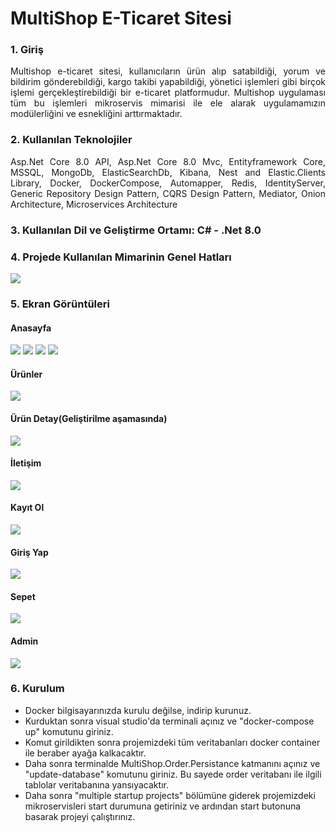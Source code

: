 <h1>MultiShop E-Ticaret Sitesi</h1>

<h3>1. Giriş</h3>
<p align="justify">Multishop e-ticaret sitesi, kullanıcıların ürün alıp satabildiği, yorum ve bildirim gönderebildiği, kargo takibi yapabildiği, yönetici işlemleri gibi birçok işlemi gerçekleştirebildiği bir e-ticaret platformudur. Multishop uygulaması tüm bu işlemleri mikroservis mimarisi ile ele alarak uygulamamızın modülerliğini ve esnekliğini arttırmaktadır.
</p>

<h3>2. Kullanılan Teknolojiler</h3>
<p align="justify">Asp.Net Core 8.0 API, Asp.Net Core 8.0 Mvc, Entityframework Core, MSSQL, MongoDb, ElasticSearchDb, Kibana, Nest and Elastic.Clients Library, Docker, DockerCompose, Automapper, Redis, IdentityServer, Generic Repository Design Pattern, CQRS Design Pattern, Mediator, Onion Architecture, Microservices Architecture</p>

<h3>3. Kullanılan Dil ve Geliştirme Ortamı: C# - .Net 8.0</h3>

<h3>4. Projede Kullanılan Mimarinin Genel Hatları</h3>
<img src="Sources/Images/microserviceArch.PNG">

<h3>5. Ekran Görüntüleri</h3>
<h4>Anasayfa</h4>
<img src="Sources/Images/screenshot1.PNG">
<img src="Sources/Images/screenshot2.PNG">
<img src="Sources/Images/screenshot3.PNG">
<img src="Sources/Images/screenshot4.PNG">
<h4>Ürünler</h4>
<img src="Sources/Images/screenshot5.PNG">
<h4>Ürün Detay(Geliştirilme aşamasında)</h4>
<img src="Sources/Images/screenshot11.PNG">
<h4>İletişim</h4>
<img src="Sources/Images/screenshot6.PNG">
<h4>Kayıt Ol</h4>
<img src="Sources/Images/screenshot7.PNG">
<h4>Giriş Yap</h4>
<img src="Sources/Images/screenshot8.PNG">
<h4>Sepet</h4>
<img src="Sources/Images/screenshot9.PNG">
<h4>Admin</h4>
<img src="Sources/Images/screenshot10.PNG">

<h3>6. Kurulum</h3>
<ul>
    <li>Docker bilgisayarınızda kurulu değilse, indirip kurunuz.</li>
    <li>
Kurduktan sonra visual studio'da terminali açınız ve "docker-compose up" komutunu giriniz.</li>
<li>
Komut girildikten sonra projemizdeki tüm veritabanları docker container ile beraber ayağa kalkacaktır.</li>
<li>Daha sonra terminalde MultiShop.Order.Persistance katmanını açınız ve "update-database" komutunu giriniz. Bu sayede order veritabanı ile ilgili tablolar veritabanına yansıyacaktır.</li>
<li>Daha sonra "multiple startup projects" bölümüne giderek projemizdeki mikroservisleri start durumuna getiriniz ve ardından start butonuna basarak projeyi çalıştırınız.</li>
</ul>
